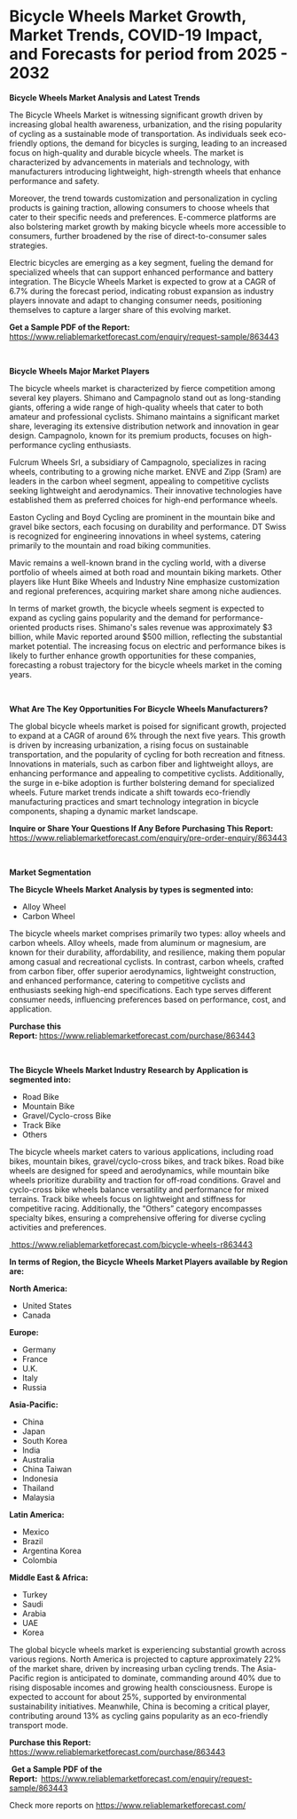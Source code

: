 <p><h1>Bicycle Wheels Market Growth, Market Trends, COVID-19 Impact, and Forecasts for period from 2025 - 2032</h1></p><p><strong>Bicycle Wheels Market Analysis and Latest Trends</strong></p>
<p><p>The Bicycle Wheels Market is witnessing significant growth driven by increasing global health awareness, urbanization, and the rising popularity of cycling as a sustainable mode of transportation. As individuals seek eco-friendly options, the demand for bicycles is surging, leading to an increased focus on high-quality and durable bicycle wheels. The market is characterized by advancements in materials and technology, with manufacturers introducing lightweight, high-strength wheels that enhance performance and safety.</p><p>Moreover, the trend towards customization and personalization in cycling products is gaining traction, allowing consumers to choose wheels that cater to their specific needs and preferences. E-commerce platforms are also bolstering market growth by making bicycle wheels more accessible to consumers, further broadened by the rise of direct-to-consumer sales strategies.</p><p>Electric bicycles are emerging as a key segment, fueling the demand for specialized wheels that can support enhanced performance and battery integration. The Bicycle Wheels Market is expected to grow at a CAGR of 6.7% during the forecast period, indicating robust expansion as industry players innovate and adapt to changing consumer needs, positioning themselves to capture a larger share of this evolving market.</p></p>
<p><strong>Get a Sample PDF of the Report:&nbsp;</strong> <a href="https://www.reliablemarketforecast.com/enquiry/request-sample/863443?utm_campaign=2316&utm_medium=2&utm_source=Github&utm_content=ia&utm_term=30032025&utm_id=bicycle-wheels">https://www.reliablemarketforecast.com/enquiry/request-sample/863443</a></p>
<p>&nbsp;</p>
<p><strong>Bicycle Wheels Major Market Players</strong></p>
<p><p>The bicycle wheels market is characterized by fierce competition among several key players. Shimano and Campagnolo stand out as long-standing giants, offering a wide range of high-quality wheels that cater to both amateur and professional cyclists. Shimano maintains a significant market share, leveraging its extensive distribution network and innovation in gear design. Campagnolo, known for its premium products, focuses on high-performance cycling enthusiasts.</p><p>Fulcrum Wheels Srl, a subsidiary of Campagnolo, specializes in racing wheels, contributing to a growing niche market. ENVE and Zipp (Sram) are leaders in the carbon wheel segment, appealing to competitive cyclists seeking lightweight and aerodynamics. Their innovative technologies have established them as preferred choices for high-end performance wheels.</p><p>Easton Cycling and Boyd Cycling are prominent in the mountain bike and gravel bike sectors, each focusing on durability and performance. DT Swiss is recognized for engineering innovations in wheel systems, catering primarily to the mountain and road biking communities. </p><p>Mavic remains a well-known brand in the cycling world, with a diverse portfolio of wheels aimed at both road and mountain biking markets. Other players like Hunt Bike Wheels and Industry Nine emphasize customization and regional preferences, acquiring market share among niche audiences.</p><p>In terms of market growth, the bicycle wheels segment is expected to expand as cycling gains popularity and the demand for performance-oriented products rises. Shimano's sales revenue was approximately $3 billion, while Mavic reported around $500 million, reflecting the substantial market potential. The increasing focus on electric and performance bikes is likely to further enhance growth opportunities for these companies, forecasting a robust trajectory for the bicycle wheels market in the coming years.</p></p>
<p>&nbsp;</p>
<p><strong>What Are The Key Opportunities For Bicycle Wheels Manufacturers?</strong></p>
<p><p>The global bicycle wheels market is poised for significant growth, projected to expand at a CAGR of around 6% through the next five years. This growth is driven by increasing urbanization, a rising focus on sustainable transportation, and the popularity of cycling for both recreation and fitness. Innovations in materials, such as carbon fiber and lightweight alloys, are enhancing performance and appealing to competitive cyclists. Additionally, the surge in e-bike adoption is further bolstering demand for specialized wheels. Future market trends indicate a shift towards eco-friendly manufacturing practices and smart technology integration in bicycle components, shaping a dynamic market landscape.</p></p>
<p><strong>Inquire or Share Your Questions If Any Before Purchasing This Report:</strong> <a href="https://www.reliablemarketforecast.com/enquiry/pre-order-enquiry/863443?utm_campaign=2316&utm_medium=2&utm_source=Github&utm_content=ia&utm_term=30032025&utm_id=bicycle-wheels">https://www.reliablemarketforecast.com/enquiry/pre-order-enquiry/863443</a></p>
<p>&nbsp;</p>
<p><strong>Market Segmentation</strong></p>
<p><strong>The Bicycle Wheels Market Analysis by types is segmented into:</strong></p>
<p><ul><li>Alloy Wheel</li><li>Carbon Wheel</li></ul></p>
<p><p>The bicycle wheels market comprises primarily two types: alloy wheels and carbon wheels. Alloy wheels, made from aluminum or magnesium, are known for their durability, affordability, and resilience, making them popular among casual and recreational cyclists. In contrast, carbon wheels, crafted from carbon fiber, offer superior aerodynamics, lightweight construction, and enhanced performance, catering to competitive cyclists and enthusiasts seeking high-end specifications. Each type serves different consumer needs, influencing preferences based on performance, cost, and application.</p></p>
<p><strong>Purchase this Report:&nbsp;</strong><a href="https://www.reliablemarketforecast.com/purchase/863443?utm_campaign=2316&utm_medium=2&utm_source=Github&utm_content=ia&utm_term=30032025&utm_id=bicycle-wheels">https://www.reliablemarketforecast.com/purchase/863443</a></p>
<p>&nbsp;</p>
<p><strong>The Bicycle Wheels Market Industry Research by Application is segmented into:</strong></p>
<p><ul><li>Road Bike</li><li>Mountain Bike</li><li>Gravel/Cyclo-cross Bike</li><li>Track Bike</li><li>Others</li></ul></p>
<p><p>The bicycle wheels market caters to various applications, including road bikes, mountain bikes, gravel/cyclo-cross bikes, and track bikes. Road bike wheels are designed for speed and aerodynamics, while mountain bike wheels prioritize durability and traction for off-road conditions. Gravel and cyclo-cross bike wheels balance versatility and performance for mixed terrains. Track bike wheels focus on lightweight and stiffness for competitive racing. Additionally, the “Others” category encompasses specialty bikes, ensuring a comprehensive offering for diverse cycling activities and preferences.</p></p>
<p><a href="https://www.reliablemarketforecast.com/bicycle-wheels-r863443?utm_campaign=2316&utm_medium=2&utm_source=Github&utm_content=ia&utm_term=30032025&utm_id=bicycle-wheels">&nbsp;https://www.reliablemarketforecast.com/bicycle-wheels-r863443</a></p>
<p><strong>In terms of Region, the Bicycle Wheels Market Players available by Region are:</strong></p>
<p>
    <p> <strong> North America: </strong>
        <ul>
            <li>United States</li>
            <li>Canada</li>
        </ul>
        </p> 
    <p> <strong> Europe: </strong>
        <ul>
            <li>Germany</li>
            <li>France</li>
            <li>U.K.</li>
            <li>Italy</li>
            <li>Russia</li>
        </ul>
        </p> 
    <p> <strong> Asia-Pacific: </strong>
        <ul>
            <li>China</li>
            <li>Japan</li>
            <li>South Korea</li>
            <li>India</li>
            <li>Australia</li>
            <li>China Taiwan</li>
            <li>Indonesia</li>
            <li>Thailand</li>
            <li>Malaysia</li>
        </ul>
        </p> 
    <p> <strong> Latin America: </strong>
        <ul>
            <li>Mexico</li>
            <li>Brazil</li>
            <li>Argentina Korea</li>
            <li>Colombia</li>
        </ul>
        </p> 
    <p> <strong> Middle East & Africa: </strong>
        <ul>
            <li>Turkey</li>
            <li>Saudi</li>
            <li>Arabia</li>
            <li>UAE</li>
            <li>Korea</li>
        </ul>
    </p>
    </p>
<p><p>The global bicycle wheels market is experiencing substantial growth across various regions. North America is projected to capture approximately 22% of the market share, driven by increasing urban cycling trends. The Asia-Pacific region is anticipated to dominate, commanding around 40% due to rising disposable incomes and growing health consciousness. Europe is expected to account for about 25%, supported by environmental sustainability initiatives. Meanwhile, China is becoming a critical player, contributing around 13% as cycling gains popularity as an eco-friendly transport mode.</p></p>
<p><strong>Purchase this Report: </strong><a href="https://www.reliablemarketforecast.com/purchase/863443?utm_campaign=2316&utm_medium=2&utm_source=Github&utm_content=ia&utm_term=30032025&utm_id=bicycle-wheels">https://www.reliablemarketforecast.com/purchase/863443</a></p>
<p>&nbsp;<strong>Get a Sample PDF of the Report:&nbsp;&nbsp;</strong><a href="https://www.reliablemarketforecast.com/enquiry/request-sample/863443?utm_campaign=2316&utm_medium=2&utm_source=Github&utm_content=ia&utm_term=30032025&utm_id=bicycle-wheels">https://www.reliablemarketforecast.com/enquiry/request-sample/863443</a></p>
<p><strong></strong></p>
<p>Check more reports on <a href="https://www.reliablemarketforecast.com/?utm_campaign=2316&utm_medium=2&utm_source=Github&utm_content=ia&utm_term=30032025&utm_id=bicycle-wheels">https://www.reliablemarketforecast.com/</a></p>